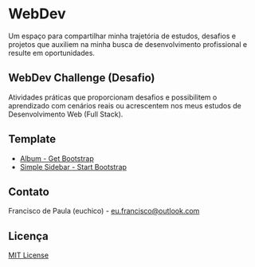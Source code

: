 # WebDev

Um espaço para compartilhar minha trajetória de estudos, desafios e projetos que auxiliem na minha busca de desenvolvimento profissional e resulte em oportunidades.

## WebDev Challenge (Desafio)

Atividades práticas que proporcionam desafios e possibilitem o aprendizado com cenários reais ou acrescentem nos meus estudos de Desenvolvimento Web (Full Stack).

<!-- 
### Categorias

- **[Categoria 1](Link)**
- **[Categoria 2](Link)**
- **[Categoria 3](Link)** 
-->

## Template

* [Album - Get Bootstrap](https://v5.getbootstrap.com/)
* [Simple Sidebar - Start Bootstrap](https://startbootstrap.com/)

## Contato

Francisco de Paula (euchico) - <eu.francisco@outlook.com>

## Licença

[MIT License](https://github.com/euchico/euchico.github.io/blob/master/LICENSE.md)